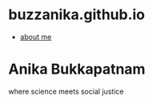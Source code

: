 # buzzanika.github.io
<!DOCTYPE html>
<html>
<body>

<div> 
        <nav>
                <ul>
                        <li>
                                <a href="mainpage.html" > about me </a>
                        </li>
                </ul>
        </nav>
</div>

<h1> Anika Bukkapatnam </h1>

<p> where science meets social justice </p>

</body>
</html>
